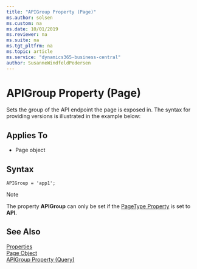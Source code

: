 ```yaml
---
title: "APIGroup Property (Page)"
ms.author: solsen
ms.custom: na
ms.date: 10/01/2019
ms.reviewer: na
ms.suite: na
ms.tgt_pltfrm: na
ms.topic: article
ms.service: "dynamics365-business-central"
author: SusanneWindfeldPedersen
---
```

 
# APIGroup Property (Page)
Sets the group of the API endpoint the page is exposed in.  The syntax for providing versions is illustrated in the example below:

## Applies To  

- Page object 

## Syntax
```
APIGroup = 'app1';
```

>[!NOTE]
> The property **APIGroup** can only be set if the [PageType Property](devenv-pagetype-property.md) is set to **API**.

## See Also  
[Properties](devenv-properties.md)   
[Page Object](../devenv-page-object.md)  
[APIGroup Property (Query)](devenv-apigroup-query-property.md)  